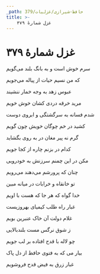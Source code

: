 ```yaml
---
_path: حافظ-شیرازی/غزلیات/379
title: >-
    غزل شمارهٔ ۳۷۹
---
```

# غزل شمارهٔ ۳۷۹

<div class="b" id="bn1"><div class="m1"><p>سرم خوش است و به بانگ بلند می‌گویم</p></div>
<div class="m2"><p>که من نسیم حیات از پیاله می‌جویم</p></div></div>
<div class="b" id="bn2"><div class="m1"><p>عبوس زهد به وجه خمار ننشیند</p></div>
<div class="m2"><p>مرید خرقه دردی کشان خوش خویم</p></div></div>
<div class="b" id="bn3"><div class="m1"><p>شدم فسانه به سرگشتگی و ابروی دوست</p></div>
<div class="m2"><p>کشید در خم چوگان خویش چون گویم</p></div></div>
<div class="b" id="bn4"><div class="m1"><p>گرم نه پیر مغان در به روی بگشاید</p></div>
<div class="m2"><p>کدام در بزنم چاره از کجا جویم</p></div></div>
<div class="b" id="bn5"><div class="m1"><p>مکن در این چمنم سرزنش به خودرویی</p></div>
<div class="m2"><p>چنان که پرورشم می‌دهند می‌رویم</p></div></div>
<div class="b" id="bn6"><div class="m1"><p>تو خانقاه و خرابات در میانه مبین</p></div>
<div class="m2"><p>خدا گواه که هر جا که هست با اویم</p></div></div>
<div class="b" id="bn7"><div class="m1"><p>غبار راه طلب کیمیای بهروزیست</p></div>
<div class="m2"><p>غلام دولت آن خاک عنبرین بویم</p></div></div>
<div class="b" id="bn8"><div class="m1"><p>ز شوق نرگس مست بلندبالایی</p></div>
<div class="m2"><p>چو لاله با قدح افتاده بر لب جویم</p></div></div>
<div class="b" id="bn9"><div class="m1"><p>بیار می که به فتوی حافظ از دل پاک</p></div>
<div class="m2"><p>غبار زرق به فیض قدح فروشویم</p></div></div>
